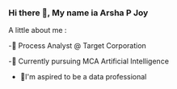 ### Hi there 👋, My name ia Arsha P Joy

A little about me :

-🔭 Process Analyst @ Target Corporation

-🌱 Currently pursuing MCA Artificial Intelligence

- 👯I'm aspired to be a data professional

